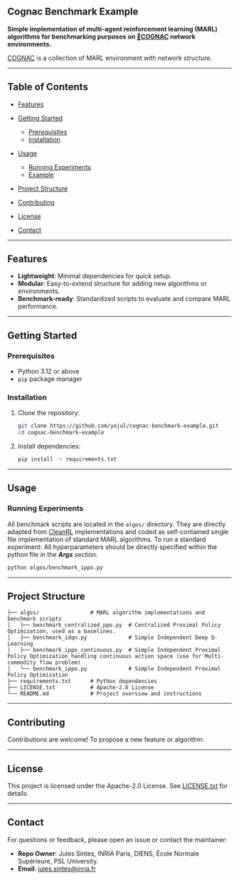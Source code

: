 ## Cognac Benchmark Example

**Simple implementation of multi-agent reinforcement learning (MARL) algorithms for benchmarking purposes on [🥃COGNAC](https://github.com/yojul/cognac) network environments.**

[COGNAC](https://github.com/yojul/cognac) is a collection of MARL environment with network structure.

---

## Table of Contents

* [Features](#features)
* [Getting Started](#getting-started)

  * [Prerequisites](#prerequisites)
  * [Installation](#installation)
* [Usage](#usage)

  * [Running Experiments](#running-experiments)
  * [Example](#example)
* [Project Structure](#project-structure)
* [Contributing](#contributing)
* [License](#license)
* [Contact](#contact)

---

## Features

* **Lightweight**: Minimal dependencies for quick setup.
* **Modular**: Easy-to-extend structure for adding new algorithms or environments.
* **Benchmark-ready**: Standardized scripts to evaluate and compare MARL performance.

---

## Getting Started

### Prerequisites

* Python 3.12 or above
* `pip` package manager

### Installation

1. Clone the repository:

   ```bash
   git clone https://github.com/yojul/cognac-benchmark-example.git
   cd cognac-benchmark-example
   ```

2. Install dependencies:

   ```bash
   pip install -r requirements.txt
   ```

---

## Usage

### Running Experiments

All benchmark scripts are located in the `algos/` directory. They are directly adapted from [CleanRL](https://github.com/vwxyzjn/cleanrl) implementations and coded as self-contained single file implementation of standard MARL algorithms. To run a standard experiment:
All hyperparameters should be directly specified within the python file in the **_Args_** section.

```bash
python algos/benchmark_ippo.py
```

---

## Project Structure

```
├── algos/                # MARL algorithm implementations and benchmark scripts
│   ├── benchmark_centralized_ppo.py  # Centralized Proximal Policy Optimization, used as a baselines.
│   ├── benchmark_idqn.py             # Simple Independent Deep Q-Learning
│   ├── benchmark_ippo_continuous.py  # Simple Independent Proximal Policy Optimization handling continuous action space (use for Multi-commodity flow problem)
│   └── benchmark_ippo.py             # Simple Independent Proximal Policy Optimization
├── requirements.txt      # Python dependencies
├── LICENSE.txt           # Apache-2.0 License
└── README.md             # Project overview and instructions
```

---

## Contributing

Contributions are welcome! To propose a new feature or algorithm:

---

## License

This project is licensed under the Apache-2.0 License. See [LICENSE.txt](LICENSE.txt) for details.

---

## Contact

For questions or feedback, please open an issue or contact the maintainer:

* **Repo Owner**: Jules Sintes, INRIA Paris, DIENS, École Normale Supérieure, PSL University.
* **Email**: [jules.sintes@inria.fr](mailto:jules.sintes@inria.fr)
